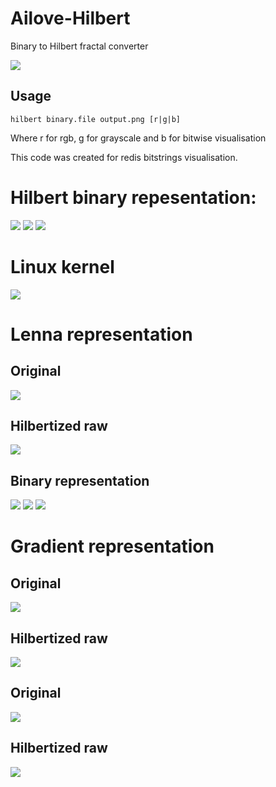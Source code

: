 Ailove-Hilbert
==============

Binary to Hilbert fractal converter

<img src="http://upload.wikimedia.org/wikipedia/commons/4/46/Hilbert_curve.gif">

Usage
-----

    hilbert binary.file output.png [r|g|b]

Where r for rgb, g for grayscale and b for bitwise visualisation

This code was created for redis bitstrings visualisation. 

Hilbert binary repesentation:
=============================

<img src="https://raw.github.com/ailove-lab/Ailove-Hilbert/master/hilbert_r.png">

<img src="https://raw.github.com/ailove-lab/Ailove-Hilbert/master/hilbert_g.png">

<img src="https://raw.github.com/ailove-lab/Ailove-Hilbert/master/hilbert_b.png">

Linux kernel
============

<img src="https://raw.github.com/ailove-lab/Ailove-Hilbert/master/vmlinuz-3.2.0-4-amd64.png">

Lenna representation
====================

Original
--------
<img src="https://raw.github.com/ailove-lab/Ailove-Hilbert/master/lenna.png">

Hilbertized raw
---------------
<img src="https://raw.github.com/ailove-lab/Ailove-Hilbert/master/lenna_r.png">

Binary representation
---------------------
<img src="https://raw.github.com/ailove-lab/Ailove-Hilbert/master/lenna_bin_r.png">

<img src="https://raw.github.com/ailove-lab/Ailove-Hilbert/master/lenna_bin_g.png">

<img src="https://raw.github.com/ailove-lab/Ailove-Hilbert/master/lenna_bin_b.png">


Gradient representation
====================

Original
--------
<img src="https://raw.github.com/ailove-lab/Ailove-Hilbert/master/gradient.png">

Hilbertized raw
---------------
<img src="https://raw.github.com/ailove-lab/Ailove-Hilbert/master/gradient_r.png">

Original
--------
<img src="https://raw.github.com/ailove-lab/Ailove-Hilbert/master/rgradient.png">

Hilbertized raw
---------------
<img src="https://raw.github.com/ailove-lab/Ailove-Hilbert/master/rgradient_r.png">

